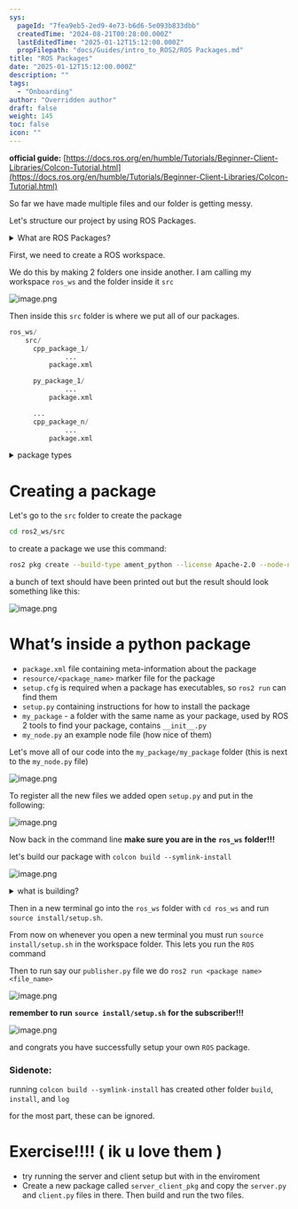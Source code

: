 ```yaml
---
sys:
  pageId: "7fea9eb5-2ed9-4e73-b6d6-5e093b833dbb"
  createdTime: "2024-08-21T00:28:00.000Z"
  lastEditedTime: "2025-01-12T15:12:00.000Z"
  propFilepath: "docs/Guides/intro_to_ROS2/ROS Packages.md"
title: "ROS Packages"
date: "2025-01-12T15:12:00.000Z"
description: ""
tags:
  - "Onboarding"
author: "Overridden author"
draft: false
weight: 145
toc: false
icon: ""
---
```


**official guide:** [https://docs.ros.org/en/humble/Tutorials/Beginner-Client-Libraries/Colcon-Tutorial.html](https://docs.ros.org/en/humble/Tutorials/Beginner-Client-Libraries/Colcon-Tutorial.html)

So far we have made multiple files and our folder is getting messy.

Let's structure our project by using ROS Packages.

<details>

<summary>What are ROS Packages?</summary>

ROS Packages are, as the name implies, packages of code that are highly sharable between ROS developers.

They consist of a folder, `package.xml` file, and source code

```python
      cpp_package_1/
		      ... imagine much code files here ..
          package.xml
```

</details>

First, we need to create a ROS workspace.

We do this by making 2 folders one inside another. I am calling my workspace `ros_ws` and the folder inside it `src`

![image.png](https://prod-files-secure.s3.us-west-2.amazonaws.com/d518164a-d88e-44d1-a4ee-3adb3bd8bce0/70706947-fd18-4537-a67b-e12946812d31/image.png?X-Amz-Algorithm=AWS4-HMAC-SHA256&X-Amz-Content-Sha256=UNSIGNED-PAYLOAD&X-Amz-Credential=ASIAZI2LB466RYN4LIYD%2F20250203%2Fus-west-2%2Fs3%2Faws4_request&X-Amz-Date=20250203T121338Z&X-Amz-Expires=3600&X-Amz-Security-Token=IQoJb3JpZ2luX2VjEPz%2F%2F%2F%2F%2F%2F%2F%2F%2F%2FwEaCXVzLXdlc3QtMiJHMEUCIEJ1ayiQR7Sz0oh5pb5SpDMZIfXpjDlcUjWh6wB%2F9sjzAiEA5UxhKMDGA6a%2B2NWqM%2F7teY3esNW9YJp%2FbRMFkB1jYDoq%2FwMIFRAAGgw2Mzc0MjMxODM4MDUiDC7DwD7MgiVXDP%2FUkircA9fXr3MnkZ80tbDdzf7Zy6eXCRkZEEZ%2BlvVlneRL06fOaeFec6yCCJfXzCL9hqpsxVIDEtrweMR3aHHxEjWb01lE9QqIVJqYHYDrBgJga0snQcJAsRomeUBVB3NXJLCskDeLI8iJ%2FiigoZSriKh8JKBnb26nR4OBvI3tvWNnE2NSmTT54axVTPDT5M5ktl9dTIvEy32DTJFkLOl%2BnncEVC%2FN2UVpb3UnunjHvX%2B1HeNb8o%2BLIGD%2FO37c3vvOlPS4KbuvrmmLftUvWEnbfQ7Xjs1MCplEcMN8YU%2BSTZOrE%2FrgRruhihEfRgKchqGNISMq14IEPXgHkuAhpsgjBTtJwMF88cUAnHTYFs6bGmB6%2F%2BBm7vP2D10hdCTzUqvkMpV83wO7MpPlqBZh7IzUEp3rz%2BTjTp2eQmV5nmlgEUCR6%2Frpgihhvikk4CzKl7hlTrlTURkdO4fCwswAd0MvRyXw%2BpfSEzlLknSMwZVdoa2eYuab5TIJi862vzBka5MPaqw244IZV2jqO7%2FEV9kO2Wv6inM4vjBXUtcuJ5OMRtD8DoA6qFcH4X%2F5iwBHOnLoqVVyPkf7Mh2AZc1NP3q1noD%2F6ga%2F3oID08bfXVXHeBCoXHCNcZAFQZM1BxE9stKDMIzVgr0GOqUBcoK8veq6sZImCfYEbClsk1YbuMlmZLblFIFq1G%2BIJJ84iGQq37493fTX5MbsWkf2Lj08k3Uj1HXh%2Fcyl39toEiY0n2Qfkv%2FXTQ2wu8TjcA42zFagMKPRVUGb7lh7v%2BVCV4J%2F6XtIi%2BaMjuCDDxzW8VOPNxUk8L0YB%2BKIYxRiqK0wqtLyVcZpKacIUEhMPO3816dzSgHBqscsamwhQ1X1OiPzIcDZ&X-Amz-Signature=5b7dc9bad36ec011f4b09556f819ccddebb5b2a23c38c434023a2453047f6b6a&X-Amz-SignedHeaders=host&x-id=GetObject)

Then inside this `src` folder is where we put all of our packages.

```python
ros_ws/
    src/
      cpp_package_1/
		      ...
          package.xml

      py_package_1/
		      ...
          package.xml

      ...
      cpp_package_n/
		      ...
          package.xml

```

<details>

<summary>package types</summary>

packages can be either `C++` or python.

the intern file structure is different for each but for this guide we will stick to creating python packages

</details>

# Creating a package

Let's go to the `src` folder to create the package

```bash
cd ros2_ws/src
```

to create a package we use this command:

```bash
ros2 pkg create --build-type ament_python --license Apache-2.0 --node-name my_node my_package
```

a bunch of text should have been printed out but the result should look something like this:

![image.png](https://prod-files-secure.s3.us-west-2.amazonaws.com/d518164a-d88e-44d1-a4ee-3adb3bd8bce0/e6cf1e3f-8512-4a3e-b131-079f800bf3e8/image.png?X-Amz-Algorithm=AWS4-HMAC-SHA256&X-Amz-Content-Sha256=UNSIGNED-PAYLOAD&X-Amz-Credential=ASIAZI2LB466RYN4LIYD%2F20250203%2Fus-west-2%2Fs3%2Faws4_request&X-Amz-Date=20250203T121338Z&X-Amz-Expires=3600&X-Amz-Security-Token=IQoJb3JpZ2luX2VjEPz%2F%2F%2F%2F%2F%2F%2F%2F%2F%2FwEaCXVzLXdlc3QtMiJHMEUCIEJ1ayiQR7Sz0oh5pb5SpDMZIfXpjDlcUjWh6wB%2F9sjzAiEA5UxhKMDGA6a%2B2NWqM%2F7teY3esNW9YJp%2FbRMFkB1jYDoq%2FwMIFRAAGgw2Mzc0MjMxODM4MDUiDC7DwD7MgiVXDP%2FUkircA9fXr3MnkZ80tbDdzf7Zy6eXCRkZEEZ%2BlvVlneRL06fOaeFec6yCCJfXzCL9hqpsxVIDEtrweMR3aHHxEjWb01lE9QqIVJqYHYDrBgJga0snQcJAsRomeUBVB3NXJLCskDeLI8iJ%2FiigoZSriKh8JKBnb26nR4OBvI3tvWNnE2NSmTT54axVTPDT5M5ktl9dTIvEy32DTJFkLOl%2BnncEVC%2FN2UVpb3UnunjHvX%2B1HeNb8o%2BLIGD%2FO37c3vvOlPS4KbuvrmmLftUvWEnbfQ7Xjs1MCplEcMN8YU%2BSTZOrE%2FrgRruhihEfRgKchqGNISMq14IEPXgHkuAhpsgjBTtJwMF88cUAnHTYFs6bGmB6%2F%2BBm7vP2D10hdCTzUqvkMpV83wO7MpPlqBZh7IzUEp3rz%2BTjTp2eQmV5nmlgEUCR6%2Frpgihhvikk4CzKl7hlTrlTURkdO4fCwswAd0MvRyXw%2BpfSEzlLknSMwZVdoa2eYuab5TIJi862vzBka5MPaqw244IZV2jqO7%2FEV9kO2Wv6inM4vjBXUtcuJ5OMRtD8DoA6qFcH4X%2F5iwBHOnLoqVVyPkf7Mh2AZc1NP3q1noD%2F6ga%2F3oID08bfXVXHeBCoXHCNcZAFQZM1BxE9stKDMIzVgr0GOqUBcoK8veq6sZImCfYEbClsk1YbuMlmZLblFIFq1G%2BIJJ84iGQq37493fTX5MbsWkf2Lj08k3Uj1HXh%2Fcyl39toEiY0n2Qfkv%2FXTQ2wu8TjcA42zFagMKPRVUGb7lh7v%2BVCV4J%2F6XtIi%2BaMjuCDDxzW8VOPNxUk8L0YB%2BKIYxRiqK0wqtLyVcZpKacIUEhMPO3816dzSgHBqscsamwhQ1X1OiPzIcDZ&X-Amz-Signature=4078f6ad72d0a86a4048e1bb8a60bcb6c414976076eda6e762bd4e3146204214&X-Amz-SignedHeaders=host&x-id=GetObject)

# What’s inside a python package

- `package.xml` file containing meta-information about the package
- `resource/<package_name>` marker file for the package
- `setup.cfg` is required when a package has executables, so `ros2 run` can find them
- `setup.py` containing instructions for how to install the package
- `my_package` - a folder with the same name as your package, used by ROS 2 tools to find your package, contains `__init__.py`
- `my_node.py` an example node file (how nice of them)

Let's move all of our code into the `my_package/my_package` folder (this is next to the `my_node.py` file)

![image.png](https://prod-files-secure.s3.us-west-2.amazonaws.com/d518164a-d88e-44d1-a4ee-3adb3bd8bce0/9ce58f11-0da9-4d3e-b86d-506a9685d378/image.png?X-Amz-Algorithm=AWS4-HMAC-SHA256&X-Amz-Content-Sha256=UNSIGNED-PAYLOAD&X-Amz-Credential=ASIAZI2LB466RYN4LIYD%2F20250203%2Fus-west-2%2Fs3%2Faws4_request&X-Amz-Date=20250203T121338Z&X-Amz-Expires=3600&X-Amz-Security-Token=IQoJb3JpZ2luX2VjEPz%2F%2F%2F%2F%2F%2F%2F%2F%2F%2FwEaCXVzLXdlc3QtMiJHMEUCIEJ1ayiQR7Sz0oh5pb5SpDMZIfXpjDlcUjWh6wB%2F9sjzAiEA5UxhKMDGA6a%2B2NWqM%2F7teY3esNW9YJp%2FbRMFkB1jYDoq%2FwMIFRAAGgw2Mzc0MjMxODM4MDUiDC7DwD7MgiVXDP%2FUkircA9fXr3MnkZ80tbDdzf7Zy6eXCRkZEEZ%2BlvVlneRL06fOaeFec6yCCJfXzCL9hqpsxVIDEtrweMR3aHHxEjWb01lE9QqIVJqYHYDrBgJga0snQcJAsRomeUBVB3NXJLCskDeLI8iJ%2FiigoZSriKh8JKBnb26nR4OBvI3tvWNnE2NSmTT54axVTPDT5M5ktl9dTIvEy32DTJFkLOl%2BnncEVC%2FN2UVpb3UnunjHvX%2B1HeNb8o%2BLIGD%2FO37c3vvOlPS4KbuvrmmLftUvWEnbfQ7Xjs1MCplEcMN8YU%2BSTZOrE%2FrgRruhihEfRgKchqGNISMq14IEPXgHkuAhpsgjBTtJwMF88cUAnHTYFs6bGmB6%2F%2BBm7vP2D10hdCTzUqvkMpV83wO7MpPlqBZh7IzUEp3rz%2BTjTp2eQmV5nmlgEUCR6%2Frpgihhvikk4CzKl7hlTrlTURkdO4fCwswAd0MvRyXw%2BpfSEzlLknSMwZVdoa2eYuab5TIJi862vzBka5MPaqw244IZV2jqO7%2FEV9kO2Wv6inM4vjBXUtcuJ5OMRtD8DoA6qFcH4X%2F5iwBHOnLoqVVyPkf7Mh2AZc1NP3q1noD%2F6ga%2F3oID08bfXVXHeBCoXHCNcZAFQZM1BxE9stKDMIzVgr0GOqUBcoK8veq6sZImCfYEbClsk1YbuMlmZLblFIFq1G%2BIJJ84iGQq37493fTX5MbsWkf2Lj08k3Uj1HXh%2Fcyl39toEiY0n2Qfkv%2FXTQ2wu8TjcA42zFagMKPRVUGb7lh7v%2BVCV4J%2F6XtIi%2BaMjuCDDxzW8VOPNxUk8L0YB%2BKIYxRiqK0wqtLyVcZpKacIUEhMPO3816dzSgHBqscsamwhQ1X1OiPzIcDZ&X-Amz-Signature=7a2fd9d6f3b5477df9cdfc2b751bca48d034dc736a4e8e3847930361d8c69d65&X-Amz-SignedHeaders=host&x-id=GetObject)

To register all the new files we added open `setup.py` and put in the following:

![image.png](https://prod-files-secure.s3.us-west-2.amazonaws.com/d518164a-d88e-44d1-a4ee-3adb3bd8bce0/1cd7c262-4cae-4496-9d75-c178537d24a2/image.png?X-Amz-Algorithm=AWS4-HMAC-SHA256&X-Amz-Content-Sha256=UNSIGNED-PAYLOAD&X-Amz-Credential=ASIAZI2LB466RYN4LIYD%2F20250203%2Fus-west-2%2Fs3%2Faws4_request&X-Amz-Date=20250203T121338Z&X-Amz-Expires=3600&X-Amz-Security-Token=IQoJb3JpZ2luX2VjEPz%2F%2F%2F%2F%2F%2F%2F%2F%2F%2FwEaCXVzLXdlc3QtMiJHMEUCIEJ1ayiQR7Sz0oh5pb5SpDMZIfXpjDlcUjWh6wB%2F9sjzAiEA5UxhKMDGA6a%2B2NWqM%2F7teY3esNW9YJp%2FbRMFkB1jYDoq%2FwMIFRAAGgw2Mzc0MjMxODM4MDUiDC7DwD7MgiVXDP%2FUkircA9fXr3MnkZ80tbDdzf7Zy6eXCRkZEEZ%2BlvVlneRL06fOaeFec6yCCJfXzCL9hqpsxVIDEtrweMR3aHHxEjWb01lE9QqIVJqYHYDrBgJga0snQcJAsRomeUBVB3NXJLCskDeLI8iJ%2FiigoZSriKh8JKBnb26nR4OBvI3tvWNnE2NSmTT54axVTPDT5M5ktl9dTIvEy32DTJFkLOl%2BnncEVC%2FN2UVpb3UnunjHvX%2B1HeNb8o%2BLIGD%2FO37c3vvOlPS4KbuvrmmLftUvWEnbfQ7Xjs1MCplEcMN8YU%2BSTZOrE%2FrgRruhihEfRgKchqGNISMq14IEPXgHkuAhpsgjBTtJwMF88cUAnHTYFs6bGmB6%2F%2BBm7vP2D10hdCTzUqvkMpV83wO7MpPlqBZh7IzUEp3rz%2BTjTp2eQmV5nmlgEUCR6%2Frpgihhvikk4CzKl7hlTrlTURkdO4fCwswAd0MvRyXw%2BpfSEzlLknSMwZVdoa2eYuab5TIJi862vzBka5MPaqw244IZV2jqO7%2FEV9kO2Wv6inM4vjBXUtcuJ5OMRtD8DoA6qFcH4X%2F5iwBHOnLoqVVyPkf7Mh2AZc1NP3q1noD%2F6ga%2F3oID08bfXVXHeBCoXHCNcZAFQZM1BxE9stKDMIzVgr0GOqUBcoK8veq6sZImCfYEbClsk1YbuMlmZLblFIFq1G%2BIJJ84iGQq37493fTX5MbsWkf2Lj08k3Uj1HXh%2Fcyl39toEiY0n2Qfkv%2FXTQ2wu8TjcA42zFagMKPRVUGb7lh7v%2BVCV4J%2F6XtIi%2BaMjuCDDxzW8VOPNxUk8L0YB%2BKIYxRiqK0wqtLyVcZpKacIUEhMPO3816dzSgHBqscsamwhQ1X1OiPzIcDZ&X-Amz-Signature=f3fc601a9178195f30c48d9209c271c18ba38f7f692819d3a3965a3649664aa0&X-Amz-SignedHeaders=host&x-id=GetObject)

Now back in the command line **make sure you are in the** **`ros_ws`** **folder!!!**

let's build our package with `colcon build --symlink-install`

![image.png](https://prod-files-secure.s3.us-west-2.amazonaws.com/d518164a-d88e-44d1-a4ee-3adb3bd8bce0/2f2a0d27-b173-48fd-b189-5f5c0ce65619/image.png?X-Amz-Algorithm=AWS4-HMAC-SHA256&X-Amz-Content-Sha256=UNSIGNED-PAYLOAD&X-Amz-Credential=ASIAZI2LB466RYN4LIYD%2F20250203%2Fus-west-2%2Fs3%2Faws4_request&X-Amz-Date=20250203T121338Z&X-Amz-Expires=3600&X-Amz-Security-Token=IQoJb3JpZ2luX2VjEPz%2F%2F%2F%2F%2F%2F%2F%2F%2F%2FwEaCXVzLXdlc3QtMiJHMEUCIEJ1ayiQR7Sz0oh5pb5SpDMZIfXpjDlcUjWh6wB%2F9sjzAiEA5UxhKMDGA6a%2B2NWqM%2F7teY3esNW9YJp%2FbRMFkB1jYDoq%2FwMIFRAAGgw2Mzc0MjMxODM4MDUiDC7DwD7MgiVXDP%2FUkircA9fXr3MnkZ80tbDdzf7Zy6eXCRkZEEZ%2BlvVlneRL06fOaeFec6yCCJfXzCL9hqpsxVIDEtrweMR3aHHxEjWb01lE9QqIVJqYHYDrBgJga0snQcJAsRomeUBVB3NXJLCskDeLI8iJ%2FiigoZSriKh8JKBnb26nR4OBvI3tvWNnE2NSmTT54axVTPDT5M5ktl9dTIvEy32DTJFkLOl%2BnncEVC%2FN2UVpb3UnunjHvX%2B1HeNb8o%2BLIGD%2FO37c3vvOlPS4KbuvrmmLftUvWEnbfQ7Xjs1MCplEcMN8YU%2BSTZOrE%2FrgRruhihEfRgKchqGNISMq14IEPXgHkuAhpsgjBTtJwMF88cUAnHTYFs6bGmB6%2F%2BBm7vP2D10hdCTzUqvkMpV83wO7MpPlqBZh7IzUEp3rz%2BTjTp2eQmV5nmlgEUCR6%2Frpgihhvikk4CzKl7hlTrlTURkdO4fCwswAd0MvRyXw%2BpfSEzlLknSMwZVdoa2eYuab5TIJi862vzBka5MPaqw244IZV2jqO7%2FEV9kO2Wv6inM4vjBXUtcuJ5OMRtD8DoA6qFcH4X%2F5iwBHOnLoqVVyPkf7Mh2AZc1NP3q1noD%2F6ga%2F3oID08bfXVXHeBCoXHCNcZAFQZM1BxE9stKDMIzVgr0GOqUBcoK8veq6sZImCfYEbClsk1YbuMlmZLblFIFq1G%2BIJJ84iGQq37493fTX5MbsWkf2Lj08k3Uj1HXh%2Fcyl39toEiY0n2Qfkv%2FXTQ2wu8TjcA42zFagMKPRVUGb7lh7v%2BVCV4J%2F6XtIi%2BaMjuCDDxzW8VOPNxUk8L0YB%2BKIYxRiqK0wqtLyVcZpKacIUEhMPO3816dzSgHBqscsamwhQ1X1OiPzIcDZ&X-Amz-Signature=86fdc97ca9df595ba8f5aee004120ae1e674d4b90fe3dbd0020ccad40cafa7b9&X-Amz-SignedHeaders=host&x-id=GetObject)

<details>

<summary>what is building?</summary>

if you are a CS major at Rose-Hulman you will learn the answer to this in CSSE132

but TLDR; is it combines all the code files into one program that can be run easily 

</details>

Then in a new terminal go into the `ros_ws` folder with `cd ros_ws` and run `source install/setup.sh`. 

From now on whenever you open a new terminal you must run `source install/setup.sh` in the workspace folder. This lets you run the `ROS` command

Then to run say our `publisher.py` file we do `ros2 run <package name> <file_name>`

![image.png](https://prod-files-secure.s3.us-west-2.amazonaws.com/d518164a-d88e-44d1-a4ee-3adb3bd8bce0/4f4b1219-3a44-4632-aa0a-ce3471699f59/image.png?X-Amz-Algorithm=AWS4-HMAC-SHA256&X-Amz-Content-Sha256=UNSIGNED-PAYLOAD&X-Amz-Credential=ASIAZI2LB466RYN4LIYD%2F20250203%2Fus-west-2%2Fs3%2Faws4_request&X-Amz-Date=20250203T121338Z&X-Amz-Expires=3600&X-Amz-Security-Token=IQoJb3JpZ2luX2VjEPz%2F%2F%2F%2F%2F%2F%2F%2F%2F%2FwEaCXVzLXdlc3QtMiJHMEUCIEJ1ayiQR7Sz0oh5pb5SpDMZIfXpjDlcUjWh6wB%2F9sjzAiEA5UxhKMDGA6a%2B2NWqM%2F7teY3esNW9YJp%2FbRMFkB1jYDoq%2FwMIFRAAGgw2Mzc0MjMxODM4MDUiDC7DwD7MgiVXDP%2FUkircA9fXr3MnkZ80tbDdzf7Zy6eXCRkZEEZ%2BlvVlneRL06fOaeFec6yCCJfXzCL9hqpsxVIDEtrweMR3aHHxEjWb01lE9QqIVJqYHYDrBgJga0snQcJAsRomeUBVB3NXJLCskDeLI8iJ%2FiigoZSriKh8JKBnb26nR4OBvI3tvWNnE2NSmTT54axVTPDT5M5ktl9dTIvEy32DTJFkLOl%2BnncEVC%2FN2UVpb3UnunjHvX%2B1HeNb8o%2BLIGD%2FO37c3vvOlPS4KbuvrmmLftUvWEnbfQ7Xjs1MCplEcMN8YU%2BSTZOrE%2FrgRruhihEfRgKchqGNISMq14IEPXgHkuAhpsgjBTtJwMF88cUAnHTYFs6bGmB6%2F%2BBm7vP2D10hdCTzUqvkMpV83wO7MpPlqBZh7IzUEp3rz%2BTjTp2eQmV5nmlgEUCR6%2Frpgihhvikk4CzKl7hlTrlTURkdO4fCwswAd0MvRyXw%2BpfSEzlLknSMwZVdoa2eYuab5TIJi862vzBka5MPaqw244IZV2jqO7%2FEV9kO2Wv6inM4vjBXUtcuJ5OMRtD8DoA6qFcH4X%2F5iwBHOnLoqVVyPkf7Mh2AZc1NP3q1noD%2F6ga%2F3oID08bfXVXHeBCoXHCNcZAFQZM1BxE9stKDMIzVgr0GOqUBcoK8veq6sZImCfYEbClsk1YbuMlmZLblFIFq1G%2BIJJ84iGQq37493fTX5MbsWkf2Lj08k3Uj1HXh%2Fcyl39toEiY0n2Qfkv%2FXTQ2wu8TjcA42zFagMKPRVUGb7lh7v%2BVCV4J%2F6XtIi%2BaMjuCDDxzW8VOPNxUk8L0YB%2BKIYxRiqK0wqtLyVcZpKacIUEhMPO3816dzSgHBqscsamwhQ1X1OiPzIcDZ&X-Amz-Signature=6ac6973b92d74f55416ad0115bd06d970369f71163f983862cf9d9e7c6e442af&X-Amz-SignedHeaders=host&x-id=GetObject)

**remember to run** **`source install/setup.sh`** **for the subscriber!!!**

![image.png](https://prod-files-secure.s3.us-west-2.amazonaws.com/d518164a-d88e-44d1-a4ee-3adb3bd8bce0/02121119-dad4-49ec-8356-c956108b4243/image.png?X-Amz-Algorithm=AWS4-HMAC-SHA256&X-Amz-Content-Sha256=UNSIGNED-PAYLOAD&X-Amz-Credential=ASIAZI2LB466RYN4LIYD%2F20250203%2Fus-west-2%2Fs3%2Faws4_request&X-Amz-Date=20250203T121338Z&X-Amz-Expires=3600&X-Amz-Security-Token=IQoJb3JpZ2luX2VjEPz%2F%2F%2F%2F%2F%2F%2F%2F%2F%2FwEaCXVzLXdlc3QtMiJHMEUCIEJ1ayiQR7Sz0oh5pb5SpDMZIfXpjDlcUjWh6wB%2F9sjzAiEA5UxhKMDGA6a%2B2NWqM%2F7teY3esNW9YJp%2FbRMFkB1jYDoq%2FwMIFRAAGgw2Mzc0MjMxODM4MDUiDC7DwD7MgiVXDP%2FUkircA9fXr3MnkZ80tbDdzf7Zy6eXCRkZEEZ%2BlvVlneRL06fOaeFec6yCCJfXzCL9hqpsxVIDEtrweMR3aHHxEjWb01lE9QqIVJqYHYDrBgJga0snQcJAsRomeUBVB3NXJLCskDeLI8iJ%2FiigoZSriKh8JKBnb26nR4OBvI3tvWNnE2NSmTT54axVTPDT5M5ktl9dTIvEy32DTJFkLOl%2BnncEVC%2FN2UVpb3UnunjHvX%2B1HeNb8o%2BLIGD%2FO37c3vvOlPS4KbuvrmmLftUvWEnbfQ7Xjs1MCplEcMN8YU%2BSTZOrE%2FrgRruhihEfRgKchqGNISMq14IEPXgHkuAhpsgjBTtJwMF88cUAnHTYFs6bGmB6%2F%2BBm7vP2D10hdCTzUqvkMpV83wO7MpPlqBZh7IzUEp3rz%2BTjTp2eQmV5nmlgEUCR6%2Frpgihhvikk4CzKl7hlTrlTURkdO4fCwswAd0MvRyXw%2BpfSEzlLknSMwZVdoa2eYuab5TIJi862vzBka5MPaqw244IZV2jqO7%2FEV9kO2Wv6inM4vjBXUtcuJ5OMRtD8DoA6qFcH4X%2F5iwBHOnLoqVVyPkf7Mh2AZc1NP3q1noD%2F6ga%2F3oID08bfXVXHeBCoXHCNcZAFQZM1BxE9stKDMIzVgr0GOqUBcoK8veq6sZImCfYEbClsk1YbuMlmZLblFIFq1G%2BIJJ84iGQq37493fTX5MbsWkf2Lj08k3Uj1HXh%2Fcyl39toEiY0n2Qfkv%2FXTQ2wu8TjcA42zFagMKPRVUGb7lh7v%2BVCV4J%2F6XtIi%2BaMjuCDDxzW8VOPNxUk8L0YB%2BKIYxRiqK0wqtLyVcZpKacIUEhMPO3816dzSgHBqscsamwhQ1X1OiPzIcDZ&X-Amz-Signature=a7703990051da6357b2d1fde474e81cbcbb4cdf15bb4b65f8c6324def9dbc578&X-Amz-SignedHeaders=host&x-id=GetObject)

and congrats you have successfully setup your own `ROS` package.

### Sidenote:

running `colcon build --symlink-install` has created other folder `build`, `install`, and `log`

for the most part, these can be ignored.

# Exercise!!!! ( ik u love them )

- try running the server and client setup but with in the enviroment
- Create a new package called `server_client_pkg` and copy the `server.py` and `client.py` files in there. Then build and run the two files.
